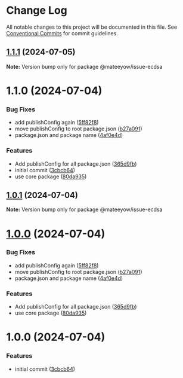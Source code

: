 # Change Log

All notable changes to this project will be documented in this file.
See [Conventional Commits](https://conventionalcommits.org) for commit guidelines.

## [1.1.1](https://github.com/mateeyow/monorepo-poc/compare/@mateeyow/issue-ecdsa@1.1.0...@mateeyow/issue-ecdsa@1.1.1) (2024-07-05)

**Note:** Version bump only for package @mateeyow/issue-ecdsa





# 1.1.0 (2024-07-04)


### Bug Fixes

* add publishConfig again ([5ff82f8](https://github.com/mateeyow/monorepo-poc/commit/5ff82f866e98ea18510b60f073caa4f78e5b32d6))
* move publishConfig to root package.json ([b27a091](https://github.com/mateeyow/monorepo-poc/commit/b27a091af39f801bcbe71848447303c64405042d))
* package.json and package name ([4af0e4d](https://github.com/mateeyow/monorepo-poc/commit/4af0e4d6fa1fe2b63dd57eade85a68d19b3b1470))


### Features

* Add publishConfig for all package.json ([365d9fb](https://github.com/mateeyow/monorepo-poc/commit/365d9fb4813422cd1188cc6c17a6c9305692c60e))
* initial commit ([3cbcb64](https://github.com/mateeyow/monorepo-poc/commit/3cbcb64a779e4823e87d78d28445297c7cb99fc3))
* use core package ([80da935](https://github.com/mateeyow/monorepo-poc/commit/80da935e066934f491717a9923aea42585c1c53e))





## [1.0.1](https://github.com/mateeyow/monorepo-poc/compare/@mateeyow/issue-ecdsa@1.1.3...@mateeyow/issue-ecdsa@1.0.1) (2024-07-04)

**Note:** Version bump only for package @mateeyow/issue-ecdsa





# [1.0.0](https://github.com/mateeyow/monorepo-poc/compare/@mateeyow/issue-ecdsa@1.1.3...@mateeyow/issue-ecdsa@1.0.0) (2024-07-04)


### Bug Fixes

* add publishConfig again ([5ff82f8](https://github.com/mateeyow/monorepo-poc/commit/5ff82f866e98ea18510b60f073caa4f78e5b32d6))
* move publishConfig to root package.json ([b27a091](https://github.com/mateeyow/monorepo-poc/commit/b27a091af39f801bcbe71848447303c64405042d))
* package.json and package name ([4af0e4d](https://github.com/mateeyow/monorepo-poc/commit/4af0e4d6fa1fe2b63dd57eade85a68d19b3b1470))


### Features

* Add publishConfig for all package.json ([365d9fb](https://github.com/mateeyow/monorepo-poc/commit/365d9fb4813422cd1188cc6c17a6c9305692c60e))
* use core package ([80da935](https://github.com/mateeyow/monorepo-poc/commit/80da935e066934f491717a9923aea42585c1c53e))



# 1.0.0 (2024-07-04)


### Features

* initial commit ([3cbcb64](https://github.com/mateeyow/monorepo-poc/commit/3cbcb64a779e4823e87d78d28445297c7cb99fc3))
